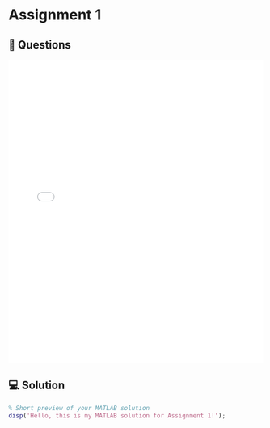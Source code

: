 # Assignment 1  

## 📄 Questions  
<embed src="Assignment 1.pdf" type="application/pdf" width="100%" height="600px" />

## 💻 Solution  
```matlab
% Short preview of your MATLAB solution
disp('Hello, this is my MATLAB solution for Assignment 1!');

